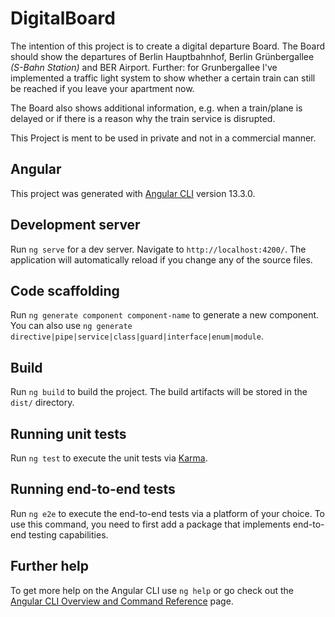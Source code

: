 # DigitalBoard

The intention of this project is to create a digital departure Board. The Board should show the departures of Berlin Hauptbahnhof, Berlin Grünbergallee *(S-Bahn Station)* and BER Airport. Further:  for Grunbergallee I've implemented a traffic light system to show whether a certain train can still be reached if you leave your apartment now.

The Board also shows additional information, e.g. when a train/plane is delayed or if there is a reason why the train service is disrupted.

This Project is ment to be used in private and not in a commercial manner.

## Angular

This project was generated with [Angular CLI](https://github.com/angular/angular-cli) version 13.3.0.

## Development server

Run `ng serve` for a dev server. Navigate to `http://localhost:4200/`. The application will automatically reload if you change any of the source files.

## Code scaffolding

Run `ng generate component component-name` to generate a new component. You can also use `ng generate directive|pipe|service|class|guard|interface|enum|module`.

## Build

Run `ng build` to build the project. The build artifacts will be stored in the `dist/` directory.

## Running unit tests

Run `ng test` to execute the unit tests via [Karma](https://karma-runner.github.io).

## Running end-to-end tests

Run `ng e2e` to execute the end-to-end tests via a platform of your choice. To use this command, you need to first add a package that implements end-to-end testing capabilities.

## Further help

To get more help on the Angular CLI use `ng help` or go check out the [Angular CLI Overview and Command Reference](https://angular.io/cli) page.


